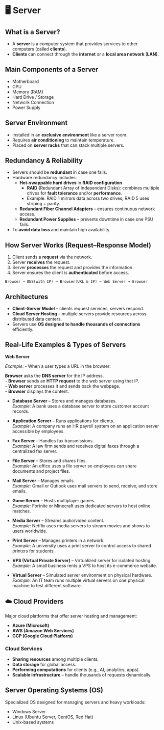 # 🖥️ Server 
## What is a Server?

- A **server** is a computer system that provides services to other computers (called **clients**).  
- **Clients** can connect through the **internet** or a **local area network (LAN)**.  


## Main Components of a Server
- Motherboard  
- CPU  
- Memory (RAM)  
- Hard Drive / Storage  
- Network Connection  
- Power Supply  

## Server Environment
- Installed in an **exclusive environment** like a server room.  
- Requires **air conditioning** to maintain temperature.  
- Placed on **server racks** that can stack multiple servers.  

## Redundancy & Reliability
- Servers should be **redundant** in case one fails.  
- Hardware redundancy includes:  
  - **Hot-swappable hard drives** in **RAID configuration**  
    - **RAID** (Redundant Array of Independent Disks): combines multiple drives for **fault tolerance** and/or **performance**.  
    - Example: RAID 1 mirrors data across two drives; RAID 5 uses striping + parity.  
  - **Redundant Fiber Channel Adapters** – ensures continuous network access.  
  - **Redundant Power Supplies** – prevents downtime in case one PSU fails.  
- To **avoid data loss** and maintain high availability.  

## How Server Works (Request–Response Model)
1. Client sends a **request** via the network.  
2. Server **receives** the request.  
3. Server **processes** the request and provides the information.  
4. Server ensures the client is **authenticated** before access.
   
```Browser → DNS(with IP) → Browser(URL & IP) → Web Server → Browser```

## Architectures
- **Client–Server Model** – clients request services, servers respond.  
- **Cloud Server Hosting** – multiple servers provide resources across distributed data centers.  
- Servers use **OS designed to handle thousands of connections** efficiently.  


## Real-Life Examples & Types of Servers

**Web Server**

  *Example:* - When a user types a URL in the browser:

   **Browser** asks the **DNS server** for the IP address.  
    - **Browser** sends an **HTTP request** to the web server using that IP.  
    - **Web server** processes it and sends back the webpage.  
    - **Browser** displays the content.

- **Database Server** – Stores and manages databases.  
  *Example:* A bank uses a database server to store customer account records.  

- **Application Server** – Runs applications for clients.  
  *Example:* A company runs an HR payroll system on an application server accessible by employees.  

- **Fax Server** – Handles fax transmissions.  
  *Example:* A law firm sends and receives digital faxes through a centralized fax server.  

- **File Server** – Stores and shares files.  
  *Example:* An office uses a file server so employees can share documents and project files.  

- **Mail Server** – Manages emails.  
  *Example:* Gmail or Outlook uses mail servers to send, receive, and store emails.  

- **Game Server** – Hosts multiplayer games.  
  *Example:* Fortnite or Minecraft uses dedicated servers to host online matches.  

- **Media Server** – Streams audio/video content.  
  *Example:* Netflix uses media servers to stream movies and shows to users worldwide.  

- **Print Server** – Manages printers in a network.  
  *Example:* A university uses a print server to control access to shared printers for students.  

- **VPS (Virtual Private Server)** – Virtualized server for isolated hosting.  
  *Example:* A small business rents a VPS to host its e-commerce website.  

- **Virtual Server** – Simulated server environment on physical hardware.  
  *Example:* An IT team runs multiple virtual servers on one physical machine to test different software.  

## ☁️ Cloud Providers
Major cloud platforms that offer server hosting and management:  
- **Azure (Microsoft)**  
- **AWS (Amazon Web Services)**  
- **GCP (Google Cloud Platform)**  

### Cloud Services
- **Sharing resources** among multiple clients.  
- **Data storage** for global access.  
- **Performing computations** for clients (e.g., AI, analytics, apps).  
- **Scalable infrastructure** – handle thousands of requests dynamically.  


## Server Operating Systems (OS)
Specialized OS designed for managing servers and heavy workloads:    
- Windows Server  
- Linux (Ubuntu Server, CentOS, Red Hat)  
- Unix-based systems  
